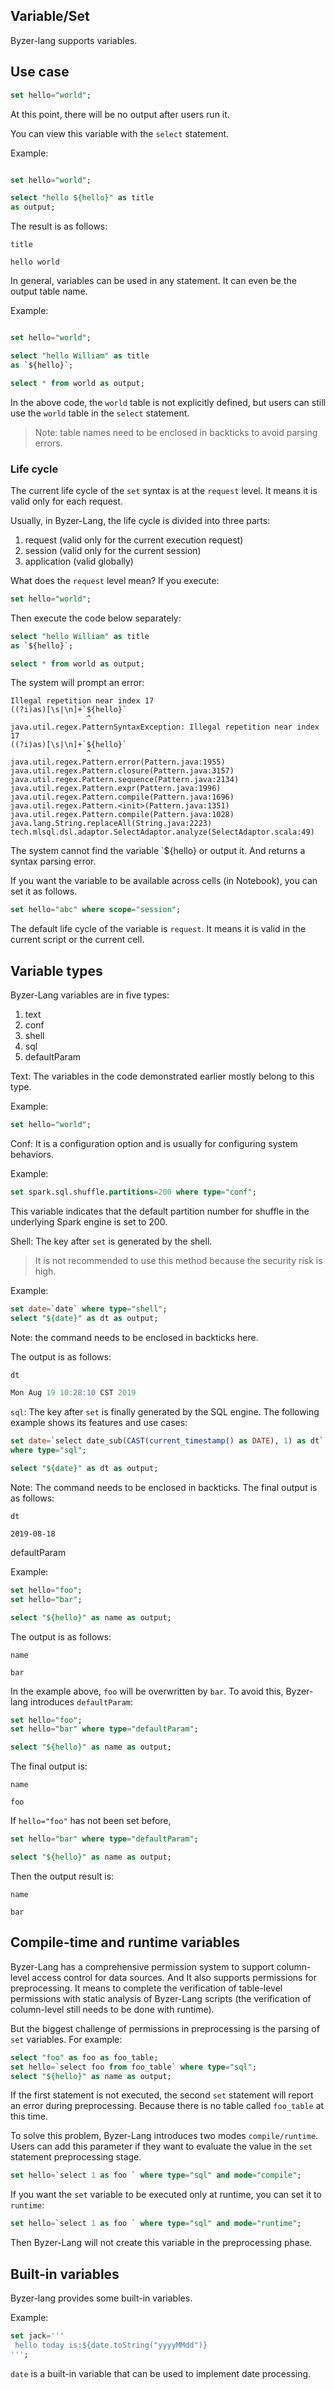 ## Variable/Set

Byzer-lang supports variables.

## Use case

```sql
set hello="world";
```

At this point, there will be no output after users run it.

You can view this variable with the `select` statement.

Example:

```sql

set hello="world";

select "hello ${hello}" as title
as output;
```

The result is as follows:


```
title

hello world
```

In general, variables can be used in any statement. It can even be the output table name.

Example:


```sql

set hello="world";

select "hello William" as title
as `${hello}`;

select * from world as output;
```

In the above code, the `world` table is not explicitly defined, but users can still use the `world` table in the `select` statement.

> Note: table names need to be enclosed in backticks to avoid parsing errors.

### Life cycle

The current life cycle of the `set` syntax is at the `request` level. It means it is valid only for each request.

Usually, in Byzer-Lang, the life cycle is divided into three parts:

1. request (valid only for the current execution request)
2. session (valid only for the current session)
3. application (valid globally)


What does the `request` level mean? If you execute:

```sql
set hello="world";
```

Then execute the code below separately:

```sql
select "hello William" as title
as `${hello}`;

select * from world as output;
```

The system will prompt an error:

```
Illegal repetition near index 17
((?i)as)[\s|\n]+`${hello}`
                 ^
java.util.regex.PatternSyntaxException: Illegal repetition near index 17
((?i)as)[\s|\n]+`${hello}`
                 ^
java.util.regex.Pattern.error(Pattern.java:1955)
java.util.regex.Pattern.closure(Pattern.java:3157)
java.util.regex.Pattern.sequence(Pattern.java:2134)
java.util.regex.Pattern.expr(Pattern.java:1996)
java.util.regex.Pattern.compile(Pattern.java:1696)
java.util.regex.Pattern.<init>(Pattern.java:1351)
java.util.regex.Pattern.compile(Pattern.java:1028)
java.lang.String.replaceAll(String.java:2223)
tech.mlsql.dsl.adaptor.SelectAdaptor.analyze(SelectAdaptor.scala:49)
```

The system cannot find the variable `${hello} or output it. And returns a syntax parsing error.

If you want the variable to be available across cells (in Notebook), you can set it as follows.

```sql
set hello="abc" where scope="session";
```

The default life cycle of the variable is `request`. It means it is valid in the current script or the current cell.


## Variable types

Byzer-Lang variables are in five types:

1. text
2. conf
3. shell
4. sql
5. defaultParam

Text: The variables in the code demonstrated earlier mostly belong to this type.

Example:

```sql
set hello="world";
```

Conf: It is a configuration option and is usually for configuring system behaviors. 

Example:

```sql
set spark.sql.shuffle.partitions=200 where type="conf";
```

This variable indicates that the default partition number for shuffle in the underlying Spark engine is set to 200.


Shell: The key after `set` is generated by the shell.

> It is not recommended to use this method because the security risk is high.

Example:

```sql
set date=`date` where type="shell";
select "${date}" as dt as output;
```
Note: the command needs to be enclosed in backticks here.

The output is as follows:

```sql
dt

Mon Aug 19 10:28:10 CST 2019
```

`sql`: The key after `set` is finally generated by the SQL engine. The following example shows its features and use cases:

```sql
set date=`select date_sub(CAST(current_timestamp() as DATE), 1) as dt`
where type="sql";

select "${date}" as dt as output;
```

Note: The command needs to be enclosed in backticks. The final output is as follows:

```
dt

2019-08-18
```

defaultParam

Example:

```sql
set hello="foo";
set hello="bar";

select "${hello}" as name as output;
```

The output is as follows:

```
name

bar
```

In the example above, `foo` will be overwritten by `bar`. To avoid this, Byzer-lang introduces `defaultParam`:

```sql
set hello="foo";
set hello="bar" where type="defaultParam";

select "${hello}" as name as output;
```

The final output is:

```
name

foo
```

If `hello="foo"` has not been set before,


```sql
set hello="bar" where type="defaultParam";

select "${hello}" as name as output;
```

Then the output result is:

```
name

bar
```

## Compile-time and runtime variables

Byzer-Lang has a comprehensive permission system to support column-level access control for data sources. And It also supports permissions for preprocessing. It means to complete the verification of table-level permissions with static analysis of Byzer-Lang scripts (the verification of column-level still needs to be done with runtime).

But the biggest challenge of permissions in preprocessing is the parsing of `set` variables. For example:

```sql
select "foo" as foo as foo_table;
set hello=`select foo from foo_table` where type="sql";
select "${hello}" as name as output;
```

If the first statement is not executed,  the second `set` statement will report an error during preprocessing. Because there is no table called `foo_table` at this time.

To solve this problem, Byzer-Lang introduces two modes `compile/runtime`. Users can add this parameter if they want to evaluate the value in the `set` statement preprocessing stage. 

```sql
set hello=`select 1 as foo ` where type="sql" and mode="compile";
```

If you want the `set` variable to be executed only at runtime, you can set it to `runtime`:

```sql
set hello=`select 1 as foo ` where type="sql" and mode="runtime";
```

Then Byzer-Lang will not create this variable in the preprocessing phase.


## Built-in variables

Byzer-lang provides some built-in variables. 

Example:

```sql
set jack='''
 hello today is:${date.toString("yyyyMMdd")}
''';
```

`date` is a built-in variable that can be used to implement date processing.
